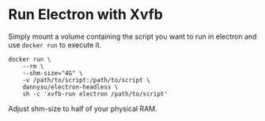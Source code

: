 # Run Electron with Xvfb

Simply mount a volume containing the script you want to run in electron and use `docker run` to execute it.

```
docker run \
    --rm \
    --shm-size="4G" \
    -v /path/to/script:/path/to/script \
    dannysu/electron-headless \
    sh -c 'xvfb-run electron /path/to/script'
```

Adjust shm-size to half of your physical RAM.
